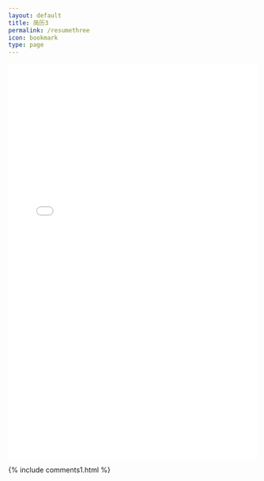 ```yaml
---
layout: default
title: 简历3
permalink: /resumethree
icon: bookmark
type: page
---
```


<iframe src="/resume3/" style="border: 0;height: 800px;width: 100%;overflow: hidden;" frameBorder="0" ></iframe>

{% include comments1.html %}

